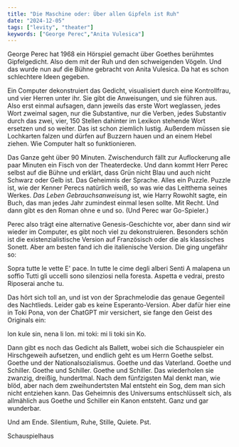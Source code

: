 ```yaml
---
title: "Die Maschine oder: Über allen Gipfeln ist Ruh"
date: "2024-12-05"
tags: ["levity", "theater"]
keywords: ["George Perec","Anita Vulesica"]
---
```

George Perec hat 1968 ein Hörspiel gemacht über Goethes berühmtes Gipfelgedicht. Also dem mit der Ruh und den schweigenden Vögeln. Und das wurde nun auf die Bühne gebracht von Anita Vulesica. Da hat es schon schlechtere Ideen gegeben.

Ein Computer dekonstruiert das Gedicht, visualisiert durch eine Kontrollfrau, und vier Herren unter ihr. Sie gibt die Anweisungen, und sie führen aus. Also erst einmal aufsagen, dann jeweils das erste Wort weglassen, jedes Wort zweimal sagen, nur die Substantive, nur die Verben, jedes Substantiv durch das zwei, vier, 150 Stellen dahinter im Lexikon stehende Wort ersetzen und so weiter. Das ist schon ziemlich lustig. Außerdem müssen sie Lochkarten falzen und dürfen auf Buzzern hauen und an einem Hebel ziehen. Wie Computer halt so funktionieren.

Das Ganze geht über 90 Minuten. Zwischendurch fällt zur Auflockerung alle paar Minuten ein Fisch von der Theaterdecke. Und dann kommt Herr Perec selbst auf die Bühne und erklärt, dass Grün nicht Blau und auch nicht Schwarz oder Gelb ist. Das Geheimnis der Sprache. Alles ein Puzzle. Puzzle ist, wie der Kenner Perecs natürlich weiß, so was wie das Leitthema seines Werkes. *Das Leben Gebrauchsanweisung* ist, wie Harry Rowohlt sagte, ein Buch, das man jedes Jahr zumindest einmal lesen sollte. Mit Recht. Und dann gibt es den Roman ohne e und so. (Und Perec war Go-Spieler.)

Perec also trägt eine alternative Genesis-Geschichte vor, aber dann sind wir wieder im Computer, es gibt noch viel zu dekonstruieren. Besonders schön ist die existenzialistische Version auf Französisch oder die als klassisches Sonett. Aber am besten fand ich die italienische Version. Die ging ungefähr so: 

Sopra tutte le vette
E' pace.
In tutte le cime degli alberi
Senti
A malapena un soffio
Tutti gli uccelli sono silenziosi nella foresta.
Aspetta e vedrai, presto
Riposerai anche tu.

Das hört sich toll an, und ist von der Sprachmelodie das genaue Gegenteil des Nachtlieds. Leider gab es keine Esperanto-Version. Aber dafür hier eine in Toki Pona, von der ChatGPT mir versichert, sie fange den Geist des Originals ein:

lon kule sin, nena li lon.
mi toki: mi li toki sin
Ko.

Dann gibt es noch das Gedicht als Ballett, wobei sich die Schauspieler ein Hirschgeweih aufsetzen, und endlich geht es um Herrn Goethe selbst. Goethe und der Nationalsozialismus. Goethe und das Vaterland. Goethe und Schiller. Goethe und Schiller. Goethe und Schiller. Das wiederholen sie zwanzig, dreißig, hundertmal. Nach dem fünfzigsten Mal denkt man, wie blöd, aber nach dem zweihundertsten Mal entsteht ein Sog, dem man sich nicht entziehen kann. Das Geheimnis des Universums entschlüsselt sich, als allmählich aus Goethe und Schiller ein Kanon entsteht. Ganz und gar wunderbar.

Und am Ende. Silentium, Ruhe, Stille, Quiete. Pst.

Schauspielhaus

